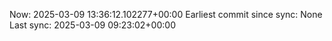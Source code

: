 Now: 2025-03-09 13:36:12.102277+00:00 Earliest commit since sync: None Last sync: 2025-03-09 09:23:02+00:00
